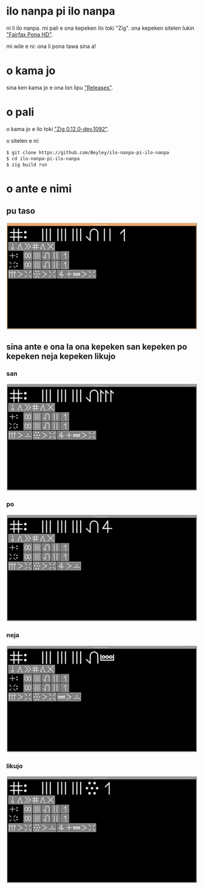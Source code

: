 # ilo nanpa pi ilo nanpa

ni li ilo nanpa. mi pali e ona kepeken ilo toki "Zig". ona kepeken sitelen lukin ["Fairfax Pona HD"](https://www.kreativekorp.com/software/fonts/fairfaxponahd/).

mi wile e ni: ona li pona tawa sina a!

# o kama jo

sina ken kama jo e ona lon lipu ["Releases"](https://github.com/Beyley/ilo-nanpa-pi-ilo-nanpa/releases).

# o pali

o kama jo e ilo toki ["Zig 0.12.0-dev.1092"](https://machengine.org/about/zig-version/).

o sitelen e ni: 
```
$ git clone https://github.com/Beyley/ilo-nanpa-pi-ilo-nanpa
$ cd ilo-nanpa-pi-ilo-nanpa
$ zig build run
```

# o ante e nimi

## pu taso

![pu](res/pu.png)

## sina ante e ona la ona kepeken san kepeken po kepeken neja kepeken likujo

### san

![san](res/san.png)

### po

![po](res/po.png)

### neja

![neja](res/neja.png)

### likujo

![likujo](res/likujo.png)
